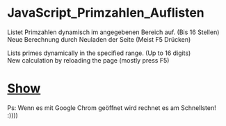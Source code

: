 # JavaScript_Primzahlen_Auflisten

Listet Primzahlen dynamisch im angegebenen Bereich auf. (Bis 16 Stellen)
Neue Berechnung durch Neuladen der Seite (Meist F5 Drücken)

Lists primes dynamically in the specified range. (Up to 16 digits)   
New calculation by reloading the page (mostly press F5)

# [Show](https://sauternic.github.io/JavaScript_Primzahlen_Auflisten/)

Ps: Wenn es mit Google Chrom geöffnet wird rechnet es am Schnellsten! :))))

